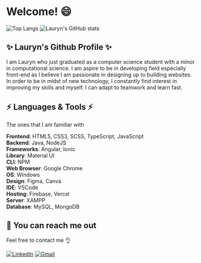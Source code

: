 # Welcome! 😄 

![Top Langs](https://github-readme-stats.vercel.app/api/top-langs/?username=laurynsue) ![Lauryn's GitHub stats](https://github-readme-stats.vercel.app/api?username=laurynsue&theme=monokai&show_icons=true)

## :sparkles: Lauryn's Github Profile :sparkles:
I am Lauryn who just graduated as a computer science student with a minor in computational science. I am aspire to be in developing field especially front-end as I believe I am passionate in designing up to building websites. In order to be in midst of new technology, I constantly find interest in improving my skills and myself. I can adapt to teamwork and learn fast.

## :zap: Languages & Tools :zap:

The ones that I am familiar with

<b>Frontend</b>: HTML5, CSS3, SCSS, TypeScript, JavaScript<br/>
<b>Backend</b>: Java, NodeJS<br/>
<b>Frameworks</b>: Angular, Ionic<br/>
<b>Library</b>: Material UI<br/>
<b>CLI</b>: NPM<br/>
<b>Web Browser</b>: Google Chrome<br/>
<b>OS</b>: Windows<br/>
<b>Design</b>: Figma, Canva<br/>
<b>IDE</b>: VSCode<br/>
<b>Hosting</b>: Firebase, Vercel<br/>
<b>Server</b>: XAMPP<br/>
<b>Database</b>: MySQL, MongoDB

## :see_no_evil: You can reach me out
Feel free to contact me :ok_hand:

[![LinkedIn](https://img.shields.io/badge/linkedin-%230077B5.svg?style=for-the-badge&logo=linkedin&logoColor=white)](https://www.linkedin.com/in/laurynsue/) [![Gmail](https://img.shields.io/badge/Gmail-D14836?style=for-the-badge&logo=gmail&logoColor=white)](mailto:laurynsue98@gmail.com)
